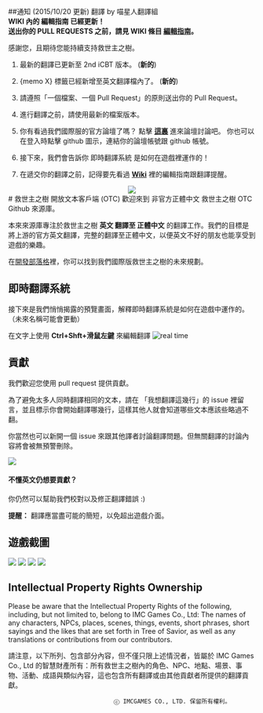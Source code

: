 ##通知 (2015/10/20 更新) 翻譯 by 喵星人翻譯組
<br>
**WIKI 內的 編輯指南 已經更新！** <br>
**送出你的 PULL REQUESTS 之前，請見 WIKI 條目 [編輯指南](https://github.com/miau9202/ChineseTraditionalTranslation/wiki/%E7%B7%A8%E8%BC%AF%E6%8C%87%E5%8D%97)。**

感謝您，且期待您能持續支持救世主之樹。

1. 最新的翻譯已更新至 2nd iCBT 版本。 (**新的**)

2. {memo X} 標籤已經新增至英文翻譯檔內了。 (**新的**)

3. 請遵照「一個檔案、一個 Pull Request」的原則送出你的 Pull Request。 

4. 進行翻譯之前，請使用最新的檔案版本。 

5. 你有看過我們國際服的官方論壇了嗎？ 點擊 [**這裏**](https://forum.treeofsavior.com/) 進來論壇討論吧。 你也可以在登入時點擊 github 圖示，連結你的論壇帳號跟 github 帳號。

6. 接下來，我們會告訴你 即時翻譯系統 是如何在遊戲裡運作的！

7. 在遞交你的翻譯之前，記得要先看過 [**Wiki**](https://github.com/miau9202/ChineseTraditionalTranslation/wiki/%E9%A6%96%E9%A0%81) 裡的編輯指南跟翻譯提醒。


<center><img src="https://fbcdn-sphotos-g-a.akamaihd.net/hphotos-ak-xap1/v/t1.0-9/969383_419497041509849_21485321_n.jpg?oh=4f5a38d7c9f8c311b803b4adb80a0a28&oe=56347E65&__gda__=1444560791_5463c6dc462165446fcead1c56bef11d"/></center>
# 救世主之樹 開放文本客戶端 (OTC)   
歡迎來到 非官方正體中文 救世主之樹 OTC Github 來源庫。

本來來源庫專注於救世主之樹 **英文 翻譯至 正體中文** 的翻譯工作。我們的目標是將上游的官方英文翻譯，完整的翻譯至正體中文，以便英文不好的朋友也能享受到遊戲的樂趣。

在[開發部落格](http://blog.treeofsavior.com/en/)裡，你可以找到我們國際版救世主之樹的未來規劃。


## 即時翻譯系統
接下來是我們悄悄揭露的預覽畫面，解釋即時翻譯系統是如何在遊戲中運作的。（未來名稱可能會更動）

在文字上使用 **Ctrl+Shft+滑鼠左鍵** 來編輯翻譯
![real time](http://blog.treeofsavior.com/en/wp-content/uploads/sites/4/2015/04/sample4.gif)

## 貢獻

我們歡迎您使用 pull request 提供貢獻。

為了避免太多人同時翻譯相同的文本，請在 「我想翻譯這幾行」的 issue 裡留言，並且標示你會開始翻譯哪幾行，這樣其他人就會知道哪些文本應該些略過不翻。

你當然也可以新開一個 issue 來跟其他譯者討論翻譯問題。但無關翻譯的討論內容將會被無預警刪除。


<img src="https://lh4.googleusercontent.com/YGwDvBpboqxwxWIEibS85PHXcV-wnPQvMMLQC17m3wY=w1028-h478-no"/>

#### 不懂英文仍想要貢獻？

你仍然可以幫助我們校對以及修正翻譯錯誤 :)

**提醒：** 翻譯應當盡可能的簡短，以免超出遊戲介面。


## 遊戲截圖
<img src="http://blog.treeofsavior.com/en/wp-content/uploads/sites/4/2015/03/2-1024x594.jpg"/>
<img src="http://blog.treeofsavior.com/en/wp-content/uploads/sites/4/2015/03/1-1024x595.jpg"/>
<img src="http://blog.treeofsavior.com/en/wp-content/uploads/sites/4/2015/03/screenshot_20150319_00015-1024x578.jpg"/>
<img src="http://blog.treeofsavior.com/en/wp-content/uploads/sites/4/2015/03/screenshot_20150319_00014-1024x578.jpg"/>


## Intellectual Property Rights Ownership
Please be aware that the Intellectual Property Rights of the following, including, but not limited to, belong to IMC Games Co., Ltd: The names of any characters, NPCs, places, scenes, things, events, short phrases, short sayings and the likes that are set forth in Tree of Savior, as well as any translations or contributions from our contributors.

請注意，以下所列、包含部分內容，但不僅只限上述情況者，皆屬於 IMC Games Co., Ltd 的智慧財產所有：所有救世主之樹內的角色、NPC、地點、場景、事物、活動、成語與類似內容，這也包含所有翻譯或由其他貢獻者所提供的翻譯貢獻。

                                  ⓒ IMCGAMES CO., LTD. 保留所有權利。
